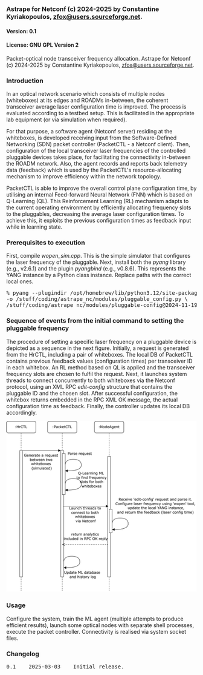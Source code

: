 ### Astrape for Netconf (c) 2024-2025 by Constantine Kyriakopoulos, zfox@users.sourceforge.net.
#### Version: 0.1
#### License: GNU GPL Version 2

Packet-optical node transceiver frequency allocation.
Astrape for Netconf (c) 2024-2025 by Constantine Kyriakopoulos, zfox@users.sourceforge.net.


### Introduction

In an optical network scenario which consists of multiple nodes (whiteboxes) at its edges and ROADMs in-between, the 
coherent transceiver average laser configuration time is improved. The process is evaluated according 
to a testbed setup. This is facilitated in the appropriate lab equipment (or via simulation when required).

For that purpose, a software agent (Netconf server) residing at the whiteboxes, is developed receiving input 
from the Software-Defined Networking (SDN) packet controller (PacketCTL - a Netconf client). Then, configuration 
of the local transceiver laser frequencies of the controlled pluggable devices takes place, for facilitating the 
connectivity in-between the ROADM network. Also, the agent records and reports back telemetry data (feedback) which 
is used by the PacketCTL's resource-allocating mechanism to improve efficiency within the network topology.

PacketCTL is able to improve the overall control plane configuration time, by utilising an internal 
Feed-forward Neural Network (FNN) which is based on Q-Learning (QL). This Reinforcement Learning (RL) 
mechanism adapts to the current operating environment by efficiently allocating frequency slots to 
the pluggables, decreasing the average laser configuration times. To achieve this, it exploits the 
previous configuration times as feedback input while in learning state.


### Prerequisites to execution

First, compile _wopen_sim.cpp_. This is the simple simulator that configures the laser frequency of the pluggable. 
Next, install both the _pyang_ library (e.g., v2.6.1) and the plugin _pyangbind_ (e.g., v0.8.6). This represents 
the YANG instance by a Python class instance. Replace paths with the correct local ones.

<pre>
% pyang --plugindir /opt/homebrew/lib/python3.12/site-packages/pyangbind/plugin -f pybind \
-o /stuff/coding/astrape_nc/modules/pluggable_config.py \
/stuff/coding/astrape_nc/modules/pluggable-config@2024-11-19.yang
</pre>


### Sequence of events from the initial command to setting the pluggable frequency

The procedure of setting a specific laser frequency on a pluggable device is depicted as a sequence 
in the next figure. Initially, a request is generated from the HrCTL, including a pair of 
whiteboxes. The local DB of PacketCTL contains previous feedback values (configuration times) per 
transceiver ID in each whitebox. An RL method based on QL is applied and the transceiver frequency slots 
are chosen to fulfil the request. Next, it launches system threads to connect concurrently to both whiteboxes 
via the Netconf protocol, using an XML RPC _edit-config_ structure that contains the pluggable ID and 
the chosen slot. After successful configuration, the whitebox returns embedded in the RPC XML OK message, the 
actual configuration time as feedback. Finally, the controller updates its local DB accordingly.

<p align="center">
  <img src="sequence.png" alt="Alt text" style="max-width: 100%; height: auto;">
</p>


### Usage

Configure the system, train the ML agent (multiple attempts to produce efficient results), launch some optical nodes 
with separate shell processes, execute the packet controller. Connectivity is realised via system socket files.


### Changelog

<pre>
0.1    2025-03-03    Initial release.
</pre>
